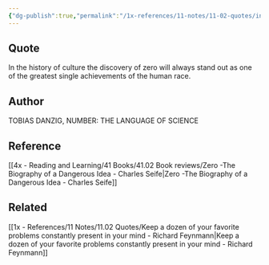 ```yaml
---
{"dg-publish":true,"permalink":"/1x-references/11-notes/11-02-quotes/in-the-history-of-culture-the-discovery-of-zero-will-always-stand-out-as-one-of-the-greatest-single-achievements-of-the-human-race-tobias-danzig/","title":"In the history of culture the discovery of zero will always stand out as one of the greatest single achievements of the human race - Tobias Danzig","created":"2024-03-08T21:27:35.254+03:00","updated":"2024-03-08T21:28:25.716+03:00"}
---
```



## Quote
In the history of culture the discovery of zero will always stand out as one of the greatest single achievements of the human race.

## Author
TOBIAS DANZIG, NUMBER: THE LANGUAGE OF SCIENCE

## Reference
[[4x - Reading and Learning/41 Books/41.02 Book reviews/Zero -The Biography of a Dangerous Idea - Charles Seife\|Zero -The Biography of a Dangerous Idea - Charles Seife]]

## Related
[[1x - References/11 Notes/11.02 Quotes/Keep a dozen of your favorite problems constantly present in your mind - Richard Feynmann\|Keep a dozen of your favorite problems constantly present in your mind - Richard Feynmann]]